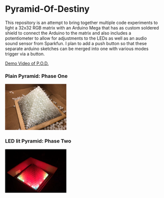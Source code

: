 # Pyramid-Of-Destiny

This repository is an attempt to bring together multiple code experiments to light a 32x32 RGB matrix with an Arduino Mega that has as custom soldered shield to connect the Arduino to the matrix and also includes a potentiometer to allow for adjustments to the LEDs as well as an audio sound sensor from Sparkfun. I plan to add a push button so that these separate arduino sketches can be merged into one with various modes trigger via a button.

<a href="https://youtu.be/FYTDi2TmmCg" target = new>Demo Video of P.O.D.</a>


### Plain Pyramid: Phase One
<img src="./images/pyramid.jpeg" width="200">

### LED lit Pyramid: Phase Two
<img src="./images/pyramid-leds.png" width="200">


